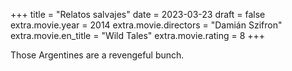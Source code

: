 +++
title = "Relatos salvajes"
date = 2023-03-23
draft = false
extra.movie.year = 2014
extra.movie.directors = "Damián Szifron"
extra.movie.en_title = "Wild Tales"
extra.movie.rating = 8
+++

Those Argentines are a revengeful bunch.<!-- more -->